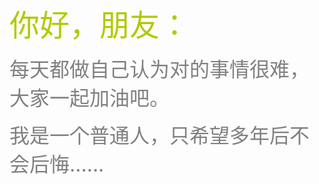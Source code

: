 <font size="180px" color="blcak">你好，朋友：</font>

​			<font size="6px" color="gray">每天都做自己认为对的事情很难，大家一起加油吧。</font>

​			<font size="6px" color="gray">我是一个普通人，只希望多年后不会后悔......</font>


